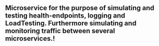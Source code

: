 ## Microservice for the purpose of simulating and testing health-endpoints, logging and LoadTesting. Furthermore simulating and monitoring traffic between several microservices.!


